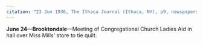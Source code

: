 ```yaml
---
citation: "23 Jun 1936, The Ithaca Journal (Ithaca, NY), p9, newspapers.com"
---
```

**June 24—Brooktondale**—Meeting of Congregational Church Ladies Aid in hall over Miss Mills' store to tie quilt.
